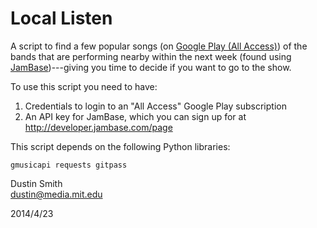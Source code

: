 # Local Listen

A script to find a few popular songs (on [Google Play (All Access)](http://music.google.com)) of the bands that are performing nearby within the next week (found using [JamBase](http://jambase.com))---giving you time to decide if you want to go to the show.

To use this script you need to have:
  
  1. Credentials to login to an "All Access" Google Play subscription
  2. An API key for JamBase, which you can sign up for at
     http://developer.jambase.com/page

This script depends on the following Python libraries:
  
    gmusicapi requests gitpass

Dustin Smith  
dustin@media.mit.edu

2014/4/23
